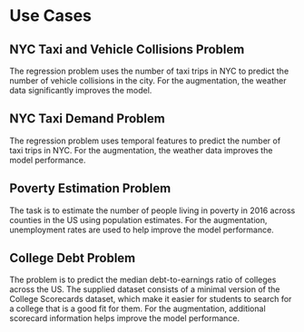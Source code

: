 # Use Cases

## NYC Taxi and Vehicle Collisions Problem

The regression problem uses the number of taxi trips in NYC to predict the number of vehicle collisions in the city. For the augmentation, the weather data significantly improves the model.

## NYC Taxi Demand Problem

The regression problem uses temporal features to predict the number of taxi trips in NYC. For the augmentation, the weather data improves the model performance.

## Poverty Estimation Problem

The task is to estimate the number of people living in poverty in 2016 across counties in the US using population estimates. For the augmentation, unemployment rates are used to help improve the model performance.

## College Debt Problem

The problem is to predict the median debt-to-earnings ratio of colleges across the US. The supplied dataset consists of a minimal version of the College Scorecards dataset, which make it easier for students to search for a college that is a good fit for them. For the augmentation, additional scorecard information helps improve the model performance.
